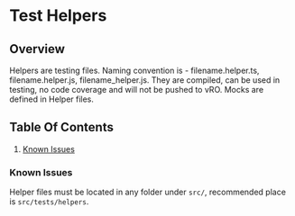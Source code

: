 # Test Helpers

## Overview

Helpers are testing files. Naming convention is - filename.helper.ts, filename.helper.js, filename_helper.js. They are compiled, can be used in testing, no code coverage and will not be pushed to vRO. Mocks are defined in Helper files.

## Table Of Contents

1. [Known Issues](#known-issues)

### Known Issues

Helper files must be located in any folder under `src/`, recommended place is `src/tests/helpers`.
